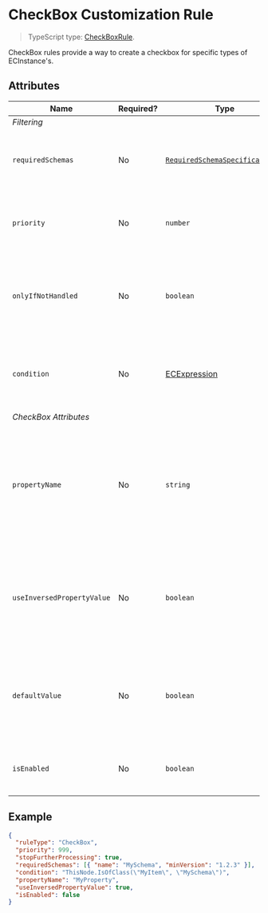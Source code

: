 # CheckBox Customization Rule

> TypeScript type: [CheckBoxRule]($presentation-common).

CheckBox rules provide a way to create a checkbox for specific types of ECInstance's.

## Attributes

| Name                       | Required? | Type                                                                 | Default     | Meaning                                                                                                                         |
| -------------------------- | --------- | -------------------------------------------------------------------- | ----------- | ------------------------------------------------------------------------------------------------------------------------------- |
| *Filtering*                |
| `requiredSchemas`          | No        | [`RequiredSchemaSpecification[]`](../Advanced/SchemaRequirements.md) | `[]`        | Specifications that define schema requirements for the rule to take effect.                                                     |
| `priority`                 | No        | `number`                                                             | `1000`      | Defines the order in which presentation rules are evaluated.                                                                    |
| `onlyIfNotHandled`         | No        | `boolean`                                                            | `false`     | Should this rule be ignored if there is already an existing rule with a higher priority.                                        |
| `condition`                | No        | [ECExpression](./ECExpressions.md#rule-condition)                    | `""`        | Defines a condition for the rule, which needs to be met in order to execute it.                                                 |
| *CheckBox Attributes*      |
| `propertyName`             | No        | `string`                                                             | `undefined` | Name of boolean type ECProperty which is bound with the check box state. When set, property value gets bound to checkbox state. |
| `useInversedPropertyValue` | No        | `boolean`                                                            | `false`     | Should property value be inversed for the check box state. **Note:** Only makes sense when bound to an ECProperty.              |
| `defaultValue`             | No        | `boolean`                                                            | `false`     | Default value to use for the check box state. **Note:** Only makes sense when *not* bound to an ECProperty.                     |
| `isEnabled`                | No        | `boolean`                                                            | `true`      | Indicates whether check box is enabled or disabled.                                                                             |

## Example

```JSON
{
  "ruleType": "CheckBox",
  "priority": 999,
  "stopFurtherProcessing": true,
  "requiredSchemas": [{ "name": "MySchema", "minVersion": "1.2.3" }],
  "condition": "ThisNode.IsOfClass(\"MyItem\", \"MySchema\")",
  "propertyName": "MyProperty",
  "useInversedPropertyValue": true,
  "isEnabled": false
}
```
